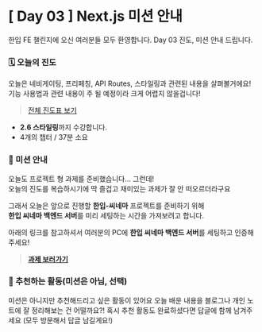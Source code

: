 # [ Day 03 ] Next.js 미션 안내

한입 FE 챌린지에 오신 여러분들 모두 환영합니다.
Day 03 진도, 미션 안내 드립니다.

### 🗓️ 오늘의 진도

오늘은 네비게이팅, 프리페칭, API Routes, 스타일링과 관련된 내용을 살펴볼거에요!  
기능 사용법과 관련 내용이 주 될 예정이라 크게 어렵지 않을겁니다!

> [전체 진도표 보기](https://winterlood.notion.site/Next-js-2d88c12bf13041dab85068953a5a78a0?pvs=4)

- **2.6 스타일링**까지 수강합니다.
- 4개의 챕터 / 37분 소요

### 🎯 미션 안내

오늘도 프로젝트 형 과제를 준비했습니다... 그런데!  
오늘의 진도를 복습하시기에 딱 즐겁고 재미있는 과제가 잘 안 떠오르더라구요

그래서 오늘은 앞으로 진행할 **한입-씨네마** 프로젝트를 준비하기 위해  
**한입 씨네마 백엔드 서버**를 미리 세팅하는 시간을 가져보려고 합니다.

아래의 링크를 참고하셔서 여러분의 PC에 **한입 씨네마 백엔드 서버**를 세팅하고 인증해 주세요!

> **[과제 보러가기](https://github.com/winterlood/onebite-next-challenge/blob/main/missions/day03/mission)**

### 🙌 추천하는 활동(미션은 아님, 선택)

미션은 아니지만 추천해드리고 싶은 활동이 있어요
오늘 배운 내용을 블로그나 개인 노트에 잘 정리해보는 건 어떨까요?!
혹시 추천 활동도 완료하셨다면 답글에 함께 남겨주세요
(모두 방문해서 답글 남길게요!)
